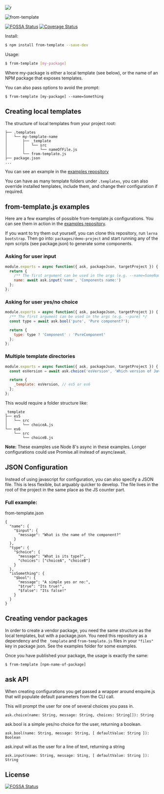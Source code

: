 ![r](https://user-images.githubusercontent.com/8266711/34106451-286cde56-e3f0-11e7-8b8d-f1c197775d55.png)

![from-template](https://user-images.githubusercontent.com/8266711/34106471-3b2499b2-e3f0-11e7-92c7-53812f4753f4.gif)

[![FOSSA Status](https://app.fossa.io/api/projects/git%2Bgithub.com%2Fstephenwf%2Ffrom-template.svg?type=shield)](https://app.fossa.io/projects/git%2Bgithub.com%2Fstephenwf%2Ffrom-template?ref=badge_shield) [![Coverage Status](https://coveralls.io/repos/github/stephenwf/from-template/badge.svg?branch=master)](https://coveralls.io/github/stephenwf/from-template?branch=master)

Install:
```bash
$ npm install from-template --save-dev
```

Usage:
```bash
$ from-template [my-package]
```
Where my-package is either a local template (see below), or
the name of an NPM package that exposes templates.

You can also pass options to avoid the prompt:
```
$ from-template [my-package] --name=Something
```

## Creating local templates
The structure of local templates from your project root:
```
├── .templates
│   └── my-template-name
│       ├── _template
│       │   └── src
│       │       └── nameOfFile.js
│       └── from-template.js
├── package.json
...
```
You can see an example in the [examples repository](https://github.com/stephenwf/from-template-examples)

You can have as many template folders under `.templates`, you
can also override installed templates, include them, and change
their configuration if required.

## from-template.js examples
Here are a few examples of possible from-template.js configurations.
You can see them in action in the [examples repository](https://github.com/stephenwf/from-template-examples).

If you want to try them out yourself, you can clone this repository, 
run `lerna bootstrap`. Then go into: `packages/demo-project` and
start running any of the npm scripts (see package.json) to generate
some components.

### Asking for user input
```javascript
module.exports = async function({ ask, packageJson, targetProject }) {  
  return { 
    /** The first argument can be used in the args (e.g. --name=SomeName) */
    name: await ask.input('name', 'Components name:')
  };
};
```

### Asking for user yes/no choice
```javascript
module.exports = async function({ ask, packageJson, targetProject }) {
  /** The first argument can be used in the args (e.g. --pure) */
  const type = await ask.bool('pure', 'Pure component?');

  return { 
    type: type ? 'Component' : 'PureComponent'
  };
};
```

### Multiple template directories
```javascript
module.exports = async function({ ask, packageJson, targetProject }) {
  const esVersion = await ask.choice('esVersion', 'Which version of JavaScript?', ['es5', 'es6']);

  return { 
    _template: esVersion, // es5 or es6
  };
};
```

This would require a folder structure like:
```
_template
├── es5
│   └── src
│       └── choiceA.js
└── es6
    └── src
        └── choiceB.js
```

**Note:** These examples use Node 8's async in these examples. Longer configurations
      could use Promise.all instead of async/await.
      
## JSON Configuration
Instead of using javascript for configuration, you can also specify a JSON file. This is 
less flexible, but arguably quicker to develop. The file lives in the root of the project
in the same place as the JS counter part.

### Full example:
from-template.json
```
{
  "name": {
    "$input": {
      "message": "What is the name of the component?"
    }
  },
  "type": {
    "$choice": {
      "message": "What is its type?",
      "choices": ["choiceA", "choiceB"]
    }
  },
  "isSomething": {
    "$bool": {
      "message": "A simple yes or no:",
      "$true": "Its true!",
      "$false": "Its false!"
    }
  }
}
```

## Creating vendor packages
In order to create a vendor package, you need the same structure
as the local templates, but with a package.json. You need this
repository as a dependency and the `_template` and `from-template.js` files
in your `"files"` key in package json. See the examples folder for
some examples.

Once you have published your package, the usage is exactly the same:

```
$ from-template [npm-name-of-package]
``` 

## ask API
When creating configurations you get passed a wrapper around enquire.js
that will populate default parameters from the CLI call.

This will prompt the user for one of several choices you pass in.
```
ask.choice(name: String, message: String, choices: String[]): String
```

ask.bool is a simple yes/no choice for the user, returning a boolean.
```
ask.bool(name: String, message: String, [ defaultValue: String ]): Boolean
```

ask.input will as the user for a line of text, returning a string
```
ask.input(name: String, message: Sting, [ defaultValue: String ]): String
```


## License
[![FOSSA Status](https://app.fossa.io/api/projects/git%2Bgithub.com%2Fstephenwf%2Ffrom-template.svg?type=large)](https://app.fossa.io/projects/git%2Bgithub.com%2Fstephenwf%2Ffrom-template?ref=badge_large)
